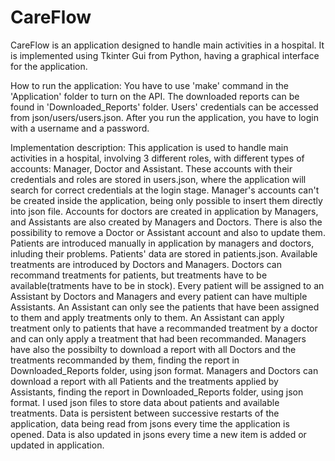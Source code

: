 # CareFlow

CareFlow is an application designed to handle main activities in a hospital.
It is implemented using Tkinter Gui from Python, having a graphical
interface for the application.

How to run the application:
    You have to use 'make' command in the 'Application' folder to
turn on the API. The downloaded reports can be found in 'Downloaded_Reports'
folder. Users' credentials can be accessed from json/users/users.json.
After you run the application, you have to login with a username and a password.

Implementation description:
    This application is used to handle main activities in a hospital,
involving 3 different roles, with different types of accounts:
Manager, Doctor and Assistant. These accounts with their credentials
and roles are stored in users.json, where the application will search
for correct credentials at the login stage. Manager's accounts can't be
created inside the application, being only possible to insert them directly
into json file. Accounts for doctors are created in application by Managers,
and Assistants are also created by Managers and Doctors. There is also the
possibility to remove a Doctor or Assistant account and also to update them.
Patients are introduced manually in application by managers and doctors, inluding
their problems. Patients' data are stored in patients.json.
    Available treatments are introduced by Doctors and Managers. Doctors can recommand
treatments for patients, but treatments have to be available(tratments have to be
in stock).
    Every patient will be assigned to an Assistant by Doctors and Managers and every
patient can have multiple Assistants. An Assistant can only see the patients that have
been assigned to them and apply treatments only to them.
    An Assistant can apply treatment only to patients that have a recommanded treatment
by a doctor and can only apply a treatment that had been recommanded.
    Managers have also the possibilty to download a report with all Doctors and the
treatments recommanded by them, finding the report in Downloaded_Reports folder,
using json format.
    Managers and Doctors can download a report with all Patients and the
treatments applied by Assistants, finding the report in Downloaded_Reports folder,
using json format.
    I used json files to store data about patients and available treatments.
    Data is persistent between successive restarts of the application, data being
read from jsons every time the application is opened. Data is also updated in jsons
every time a new item is added or updated in application.

